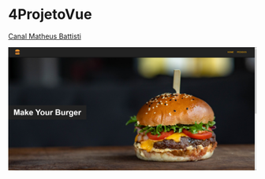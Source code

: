 # 4ProjetoVue

[Canal Matheus Battisti](https://www.youtube.com/playlist?list=PLnDvRpP8BnezDglaAvtWgQXzsOmXUuRHL)


![Imagem](public/MAINIMG.PNG)
